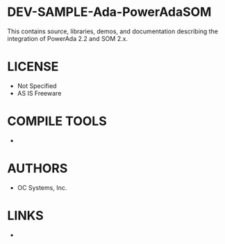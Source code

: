 DEV-SAMPLE-Ada-PowerAdaSOM
==========================

This contains source, libraries, demos, and documentation describing the integration of PowerAda 2.2 and SOM 2.x.

LICENSE
===============
* Not Specified
* AS IS Freeware

COMPILE TOOLS
===============
* 
 
AUTHORS
===============
* OC Systems, Inc.

LINKS
===============
* 

